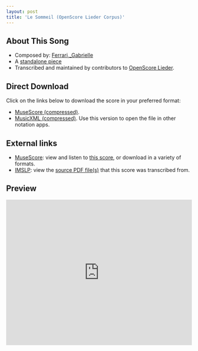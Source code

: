 ```yaml
---
layout: post
title: 'Le Sommeil (OpenScore Lieder Corpus)'
---
```


## About This Song

- Composed by: [Ferrari,_Gabrielle](https://fourscoreandmore.org/openscore/lieder/Ferrari,_Gabrielle)
- A [standalone piece](https://fourscoreandmore.org/openscore/lieder/Ferrari,_Gabrielle/_)
- Transcribed and maintained by contributors to [OpenScore Lieder].

[OpenScore Lieder]: https://musescore.com/openscore-lieder-corpus

## Direct Download

Click on the links below to download the score in your preferred format:
- [MuseScore (compressed)](https://github.com/openscore/lieder/blob/main/scores/Ferrari,_Gabrielle/_/Le_Sommeil/lc6567603.mscz?raw=true).
- [MusicXML (compressed)](https://github.com/openscore/lieder/blob/main/scores/Ferrari,_Gabrielle/_/Le_Sommeil/lc6567603.mxl?raw=true). Use this version to open the file in other notation apps.

## External links

- [MuseScore]: view and listen to [this score][MuseScore], or download in a variety of formats.
- [IMSLP]: view the [source PDF file(s)][IMSLP] that this score was transcribed from.

[MuseScore]: https://musescore.com/score/6567603
[IMSLP]: https://imslp.org/wiki/Special:ReverseLookup/575893

## Preview

<iframe width="100%" height="394" src="https://musescore.com/openscore-lieder-corpus/scores/6567603/embed" frameborder="0" allowfullscreen allow="autoplay; fullscreen"></iframe>
